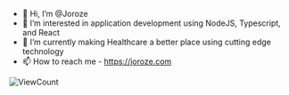 - 👋 Hi, I’m @Joroze
- 👀 I’m interested in application development using NodeJS, Typescript, and React
- 🌱 I’m currently making Healthcare a better place using cutting edge technology
- 📫 How to reach me - https://joroze.com

![ViewCount](https://views.whatilearened.today/views/github/Joroze/views.svg)


<!---
Joroze/Joroze is a ✨ special ✨ repository because its `README.md` (this file) appears on your GitHub profile.
You can click the Preview link to take a look at your changes.
--->
